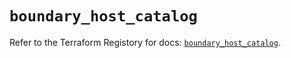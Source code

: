 # `boundary_host_catalog`

Refer to the Terraform Registory for docs: [`boundary_host_catalog`](https://registry.terraform.io/providers/hashicorp/boundary/1.1.4/docs/resources/host_catalog).
